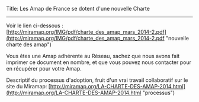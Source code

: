 Title: Les Amap de France se dotent d'une nouvelle Charte

---

Voir le lien ci-dessous :
[http://miramap.org/IMG/pdf/charte_des_amap_mars_2014-2.pdf](http://miramap.org/IMG/pdf/charte_des_amap_mars_2014-2.pdf "nouvelle charte des amap")

Vous êtes une Amap adhérente au Réseau, sachez que nous avons fait imprimer ce document en nombre, et que vous pouvez nous contacter pour en récupérer pour votre Amap.

Descriptif du processus d'adoption, fruit d'un vrai travail collaboratif sur le site du Miramap:
[http://miramap.org/LA-CHARTE-DES-AMAP-2014.html](http://miramap.org/LA-CHARTE-DES-AMAP-2014.html "processus")

